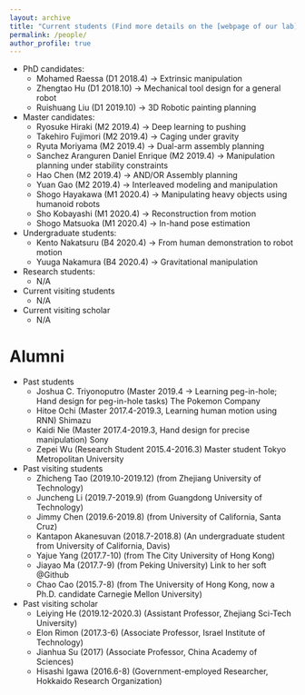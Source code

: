 ```yaml
---
layout: archive
title: "Current students (Find more details on the [webpage of our lab](https://www.roboticmanipulation.org/))"
permalink: /people/
author_profile: true
---
```


 * PhD candidates:
    * Mohamed Raessa (D1 2018.4) -> Extrinsic manipulation
    * Zhengtao Hu (D1 2018.10) -> Mechanical tool design for a general robot
    * Ruishuang Liu (D1 2019.10) -> 3D Robotic painting planning
 * Master candidates:
    * Ryosuke Hiraki (M2 2019.4) -> Deep learning to pushing
    * Takehiro Fujimori (M2 2019.4) -> Caging under gravity
    * Ryuta Moriyama (M2 2019.4) -> Dual-arm assembly planning
    * Sanchez Aranguren Daniel Enrique (M2 2019.4) -> Manipulation planning under stability constraints
    * Hao Chen (M2 2019.4) -> AND/OR Assembly planning
    * Yuan Gao (M2 2019.4) -> Interleaved modeling and manipulation
    * Shogo Hayakawa (M1 2020.4) -> Manipulating heavy objects using humanoid robots
    * Sho Kobayashi (M1 2020.4) -> Reconstruction from motion
    * Shogo Matsuoka (M1 2020.4) -> In-hand pose estimation
 * Undergraduate students:
    * Kento Nakatsuru (B4 2020.4) -> From human demonstration to robot motion
    * Yuuga Nakamura (B4 2020.4) -> Gravitational manipulation
 * Research students:
    * N/A
 * Current visiting students
    * N/A
 * Current visiting scholar
    * N/A
    
Alumni
=====
 * Past students
    * Joshua C. Triyonoputro (Master 2019.4 -> Learning peg-in-hole; Hand design for peg-in-hole tasks) The Pokemon Company
    * Hitoe Ochi (Master 2017.4-2019.3, Learning human motion using RNN) Shimazu
    * Kaidi Nie (Master 2017.4-2019.3, Hand design for precise manipulation) Sony
    * Zepei Wu (Research Student 2015.4-2016.3)   Master student Tokyo Metropolitan University       
 * Past visiting students
    * Zhicheng Tao (2019.10-2019.12) (from Zhejiang University of Technology)
    * Juncheng Li (2019.7-2019.9) (from Guangdong University of Technology)
    * Jimmy Chen (2019.6-2019.8) (from University of California, Santa Cruz)
    * Kantapon Akanesuvan (2018.7-2018.8) (An undergraduate student from University of California, Davis)
    * Yajue Yang (2017.7-10) (from The City University of Hong Kong)  
    * Jiayao Ma (2017.7-9) (from Peking University) Link to her soft @Github
    * Chao Cao (2015.7-8)  (from The University of Hong Kong, now a Ph.D. candidate Carnegie Mellon University)
 * Past visiting scholar
    * Leiying He (2019.12-2020.3) (Assistant Professor, Zhejiang Sci-Tech University) 
    * Elon Rimon  (2017.3-6)  (Associate Professor, Israel Institute of Technology) 
    * Jianhua Su (2017) (Associate Professor, China Academy of Sciences)
    * Hisashi Igawa (2016.6-8)  (Government-employed Researcher, Hokkaido Research Organization) 
